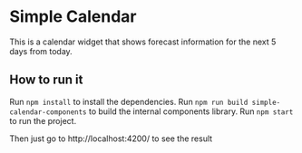# Simple Calendar

This is a calendar widget that shows forecast information for the next 5 days from today.

## How to run it

Run `npm install` to install the dependencies. 
Run `npm run build simple-calendar-components` to build the internal components library.
Run `npm start` to run the project.

Then just go to http://localhost:4200/ to see the result
